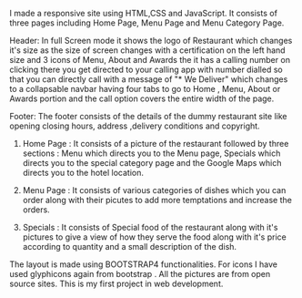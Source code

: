 I made a responsive site using HTML,CSS and JavaScript.
It consists of three pages including Home Page, Menu Page and Menu Category Page.

Header: In full Screen mode it shows the logo of Restaurant which changes it's size as the size of screen changes with a certification on the left hand size and 3 icons of Menu,           About and Awards the it has a calling number on clicking there you get directed to your calling app with number dialled so that you can directly call with a message of             "* We Deliver" which changes to a collapsable navbar having four tabs to go to Home , Menu, About or Awards portion and the call option covers the entire width of the             page.

Footer: The footer consists of the details of the dummy restaurant site like opening closing hours, address ,delivery conditions and copyright.

1) Home Page : It consists of a picture of the restaurant followed by three sections : Menu which directs you to the Menu page, Specials which directs you to the special category                page and the Google Maps which directs you to the hotel location.

2) Menu Page : It consists of various categories of dishes which you can order along with their picutes to add more temptations and increase the orders.

3) Specials : It consists of Special food of the restaurant along with it's pictures to give a view of how they serve the food along with it's price according to quantity and a                 small description of the dish. 

The layout is made using BOOTSTRAP4 functionalities. For icons I have used glyphicons again from bootstrap .
All the pictures are from open source sites.
This is my first project in web development.
